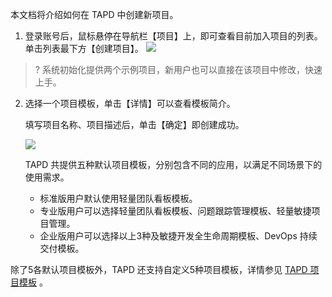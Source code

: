 
本文档将介绍如何在 TAPD 中创建新项目。

1. 登录账号后，鼠标悬停在导航栏【项目】上，即可查看目前加入项目的列表。单击列表最下方【创建项目】。
![](https://main.qcloudimg.com/raw/36c2cfad89c4eb90779f1f5313984e2a.png)

>? 系统初始化提供两个示例项目，新用户也可以直接在该项目中修改，快速上手。

2. 选择一个项目模板，单击【详情】可以查看模板简介。

	填写项目名称、项目描述后，单击【确定】即创建成功。

	![](https://main.qcloudimg.com/raw/8ab095bf7fdabafa16bcbd68ea642079.png)

	TAPD 共提供五种默认项目模板，分别包含不同的应用，以满足不同场景下的使用需求。
	- 标准版用户默认使用轻量团队看板模板。
	- 专业版用户可以选择轻量团队看板模板、问题跟踪管理模板、轻量敏捷项目管理。
	- 企业版用户可以选择以上3种及敏捷开发全生命周期模板、DevOps 持续交付模板。

 除了5各默认项目模板外，TAPD 还支持自定义5种项目模板，详情参见 [TAPD 项目模板](https://www.tapd.cn/forum/view/84565) 。
